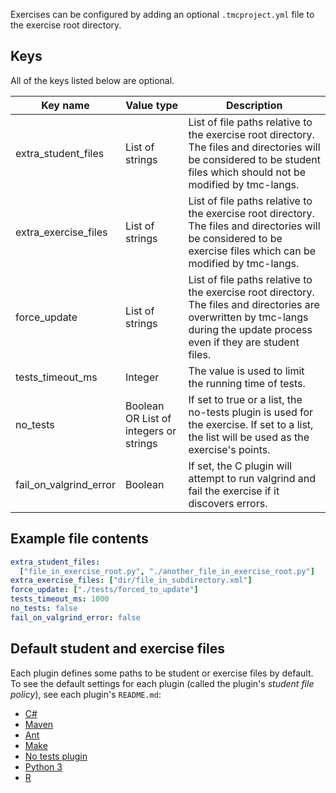 Exercises can be configured by adding an optional `.tmcproject.yml` file to the exercise root directory.

## Keys

All of the keys listed below are optional.

| Key name               | Value type                             | Description                                                                                                                                                                  |
| ---------------------- | -------------------------------------- | ---------------------------------------------------------------------------------------------------------------------------------------------------------------------------- |
| extra_student_files    | List of strings                        | List of file paths relative to the exercise root directory. The files and directories will be considered to be student files which should not be modified by tmc-langs.      |
| extra_exercise_files   | List of strings                        | List of file paths relative to the exercise root directory. The files and directories will be considered to be exercise files which can be modified by tmc-langs.            |
| force_update           | List of strings                        | List of file paths relative to the exercise root directory. The files and directories are overwritten by tmc-langs during the update process even if they are student files. |
| tests_timeout_ms       | Integer                                | The value is used to limit the running time of tests.                                                                                                                        |
| no_tests               | Boolean OR List of integers or strings | If set to true or a list, the no-tests plugin is used for the exercise. If set to a list, the list will be used as the exercise's points.                                    |
| fail_on_valgrind_error | Boolean                                | If set, the C plugin will attempt to run valgrind and fail the exercise if it discovers errors.                                                                              |

## Example file contents

```yml
extra_student_files:
  ["file_in_exercise_root.py", "./another_file_in_exercise_root.py"]
extra_exercise_files: ["dir/file_in_subdirectory.xml"]
force_update: ["./tests/forced_to_update"]
tests_timeout_ms: 1000
no_tests: false
fail_on_valgrind_error: false
```

## Default student and exercise files

Each plugin defines some paths to be student or exercise files by default. To see the default settings for each plugin (called the plugin's _student file policy_), see each plugin's `README.md`:

- [C#](../plugins/csharp/README.md#student-file-policy)
- [Maven](../plugins/java/README.md#student-file-policy)
- [Ant](../plugins/java/README.md#student-file-policy-1)
- [Make](../plugins/make/README.md#student-file-policy)
- [No tests plugin](../plugins/notests/README.md#student-file-policy)
- [Python 3](../plugins/python3/README.md#student-file-policy)
- [R](../plugins/r/README.md#student-file-policy)
